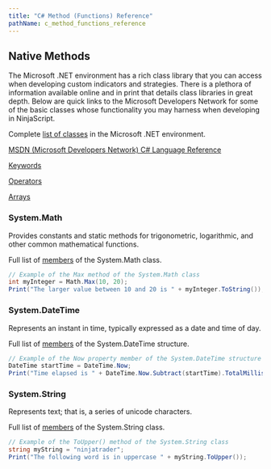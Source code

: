 ```yaml
---
title: "C# Method (Functions) Reference"
pathName: c_method_functions_reference
---
```


## Native Methods

The Microsoft .NET environment has a rich class library that you can access when developing custom indicators and strategies. There is a plethora of information available online and in print that details class libraries in great depth. Below are quick links to the Microsoft Developers Network for some of the basic classes whose functionality you may harness when developing in NinjaScript.

Complete [list of classes](https://msdn.microsoft.com/en-us/library/d11h6832(v=vs.90).aspx) in the Microsoft .NET environment.

[MSDN (Microsoft Developers Network) C# Language Reference](http://msdn.microsoft.com/en-us/library/ms228593.aspx)

[Keywords](https://docs.microsoft.com/en-us/dotnet/csharp/language-reference/keywords/index)

[Operators](https://docs.microsoft.com/en-us/dotnet/csharp/language-reference/operators/index)

[Arrays](http://msdn.microsoft.com/en-us/library/9b9dty7d)

### System.Math

Provides constants and static methods for trigonometric, logarithmic, and other common mathematical functions.

Full list of [members](https://msdn.microsoft.com/en-us/library/xaz41263(v=vs.110).aspx) of the System.Math class.

```csharp
// Example of the Max method of the System.Math class
int myInteger = Math.Max(10, 20);
Print("The larger value between 10 and 20 is " + myInteger.ToString());
```

### System.DateTime

Represents an instant in time, typically expressed as a date and time of day.

Full list of [members](https://msdn.microsoft.com/en-us/library/system.datetime(v=vs.113).aspx) of the System.DateTime structure.

```csharp
// Example of the Now property member of the System.DateTime structure
DateTime startTime = DateTime.Now;
Print("Time elapsed is " + DateTime.Now.Subtract(startTime).TotalMilliseconds.ToString() + " milliseconds.");
```

### System.String

Represents text; that is, a series of unicode characters.

Full list of [members](https://msdn.microsoft.com/en-us/library/system.string(v=vs.113).aspx) of the System.String class.

```csharp
// Example of the ToUpper() method of the System.String class
string myString = "ninjatrader";
Print("The following word is in uppercase " + myString.ToUpper());
```
